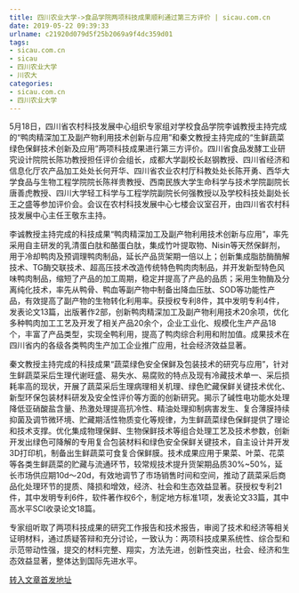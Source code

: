 ```yaml
---
title: 四川农业大学->食品学院两项科技成果顺利通过第三方评价 | sicau.com.cn
date: 2019-05-22 09:39:33
urlname: c21920d079d5f25b2069a9f4dc359d01
tags: 
- sicau.com.cn
- sicau
- 四川农业大学
- 川农大
categories:
- sicau.com.cn
- 四川农业大学
---
```



5月18日，四川省农村科技发展中心组织专家组对学校食品学院李诚教授主持完成的“鸭肉精深加工及副产物利用技术创新与应用”和秦文教授主持完成的“生鲜蔬菜绿色保鲜技术创新及应用”两项科技成果进行第三方评价。四川省食品发酵工业研究设计院院长陈功教授担任评价会组长，成都大学副校长赵钢教授、四川省经济和信息化厅农产品加工处处长何开华、四川省农业农村厅科教处处长陈开勇、西华大学食品与生物工程学院院长陈祥贵教授、西南民族大学生命科学与技术学院副院长唐善虎教授、四川大学轻工科学与工程学院副院长何强教授以及学校科技处副处长王之盛等参加评价会。会议在农村科技发展中心七楼会议室召开，由四川省农村科技发展中心主任王敬东主持。

李诚教授主持完成的科技成果“鸭肉精深加工及副产物利用技术创新与应用”，率先采用自主研发的乳清蛋白肽和酪蛋白肽，集成竹叶提取物、Nisin等天然保鲜剂，用于冷却鸭肉及预调理鸭肉制品，延长产品货架期一倍以上；创新集成脂肪酶酶解技术、TG酶交联技术、超高压技术改造传统特色鸭肉肉制品，并开发新型特色风味鸭肉制品，缩短了产品的加工周期，稳定并提高了产品的品质；采用生物酶及分离纯化技术，率先从鸭骨、鸭血等副产物中制备出降血压肽、SOD等功能性产品，有效提高了副产物的生物转化利用率。获授权专利8件，其中发明专利4件，发表论文13篇，出版著作2部，创新鸭肉精深加工及副产物利用技术20余项，优化多种鸭肉加工工艺及开发了相关产品20余个，企业工业化、规模化生产产品18个，丰富了产品类型，实现全鸭利用，提高了鸭肉综合利用和附加值。成果技术在四川省内的各级各类鸭肉生产加工企业推广应用，社会经济效益显著。

秦文教授主持完成的科技成果“蔬菜绿色安全保鲜及包装技术的研究与应用”，针对生鲜蔬菜采后生理代谢旺盛、易失水、易腐败的特点及现有冷藏技术单一、采后损耗率高的现状，开展了蔬菜采后生理病理相关机理、绿色贮藏保鲜关键技术优化、新型环保包装材料研发及安全性评价等方面的创新研究。揭示了碱性电功能水处理降低亚硝酸盐含量、热激处理提高抗冷性、精油处理抑制病害发生、复合薄膜持续抑菌及调节微环境、贮藏期活性物质变化等规律，为生鲜蔬菜绿色保鲜提供了理论和技术支撑。优化集成物理保鲜、生物保鲜技术等组合处理工艺及技术参数，创新开发出绿色可降解的专用复合包装材料和绿色安全保鲜关键技术，自主设计并开发3D打印机，制备出生鲜蔬菜可食复合保鲜膜。技术成果应用于果菜、叶菜、花菜等各类生鲜蔬菜的贮藏与流通环节，较常规技术提升货架期品质30%~50%，延长市场供应期10d～20d，有效地调节了市场销售时间和空间，推动了蔬菜采后商品化处理环节的提质、降损和增效，经济、社会和生态效益显著。获授权专利21件，其中发明专利6件，软件著作权6个，制定地方标准1项，发表论文33篇，其中高水平SCI收录论文18篇。

专家组听取了两项科技成果的研究工作报告和技术报告，审阅了技术和经济等相关证明材料，通过质疑答辩和充分讨论，一致认为：两项科技成果系统性、综合型和示范带动性强，提交的材料完整、翔实，方法先进，创新性突出，社会、经济和生态效益显著，整体达到国际先进水平。





[转入文章首发地址](https://news.sicau.edu.cn/info/1078/51630.htm)